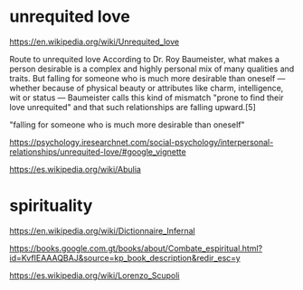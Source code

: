 # unrequited love

https://en.wikipedia.org/wiki/Unrequited_love

Route to unrequited love
According to Dr. Roy Baumeister, what makes a person desirable is a complex and highly personal mix of many qualities and traits. But falling for someone who is much more desirable than oneself — whether because of physical beauty or attributes like charm, intelligence, wit or status — Baumeister calls this kind of mismatch "prone to find their love unrequited" and that such relationships are falling upward.[5]

"falling for someone who is much more desirable than oneself"

https://psychology.iresearchnet.com/social-psychology/interpersonal-relationships/unrequited-love/#google_vignette

https://es.wikipedia.org/wiki/Abulia

# spirituality

https://en.wikipedia.org/wiki/Dictionnaire_Infernal

https://books.google.com.gt/books/about/Combate_espiritual.html?id=KvfIEAAAQBAJ&source=kp_book_description&redir_esc=y

https://es.wikipedia.org/wiki/Lorenzo_Scupoli
